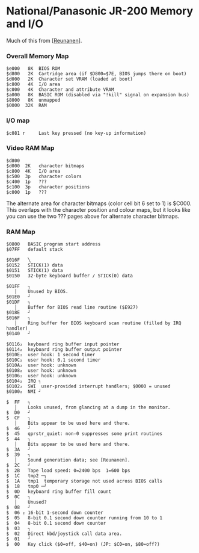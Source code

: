 National/Panasonic JR-200 Memory and I/O
========================================

Much of this from [[Reunanen]].

### Overall Memory Map

    $e000   8K  BIOS ROM
    $d800   2K  Cartridge area (if $D800=$7E, BIOS jumps there on boot)
    $d000   2K  Character set VRAM (loaded at boot)
    $c800   4K  I/O area
    $c000   4K  Character and attribute VRAM
    $a000   8K  BASIC ROM (disabled via "!kill" signal on expansion bus)
    $8000   8K  unmapped
    $0000  32K  RAM

### I/O map

    $c081 r     Last key pressed (no key-up information)

### Video RAM Map

    $d800
    $d000  2K   character bitmaps
    $c800  4K   I/O area
    $c500  3p   character colors
    $c400  1p   ???
    $c100  3p   character positions
    $c000  1p   ???

The alternate area for character bitmaps (color cell bit 6 set to 1) is
$C000. This overlaps with the character position and colour maps, but it
looks like you can use the two ??? pages above for alternate character
bitmaps.

### RAM Map

    $0800   BASIC program start address
    $07FF   default stack

    $016F   ╲
    $0152   STICK(1) data
    $0151   STICK(1) data
    $0150   32-byte keyboard buffer / STICK(0) data

    $01FF   ┐
       │    Unused by BIOS.
    $01E0   ┘
    $01DF   ┐
       │    Buffer for BIOS read line routine ($E927)
    $018E   ┘
    $016F   ┐
       │    Ring buffer for BIOS keyboard scan routine (filled by IRQ handler)
    $0140   ┘

    $0116₂  keyboard ring buffer input pointer
    $0114₂  keyboard ring buffer output pointer
    $010E₂  user hook: 1 second timer
    $010C₂  user hook: 0.1 second timer
    $010A₂  user hook: unknown
    $0108₂  user hook: unknown
    $0106₂  user hook: unknown
    $0104₂  IRQ ┐
    $0102₂  SWI  user-provided interrupt handlers; $0000 = unused
    $0100₂  NMI ┘

    $  FF   ┐
       │    Looks unused, from glancing at a dump in the monitor.
    $  D0   ┘
    $  CF   ┐
       │    Bits appear to be used here and there.
    $  46   ┘
    $  45   qprstr_quiet: non-0 suppresses some print routines
    $  44   ┐
       │    Bits appear to be used here and there.
    $  3A   ┘
    $  39   ┐
       │    Sound generation data; see [Reunanen].
    $  2C   ┘
    $  2B   Tape load speed: 0=2400 bps  1=600 bps
    $  1C   tmp2 ─┐
    $  1A   tmp1  temporary storage not used across BIOS calls
    $  18   tmp0 ─┘
    $  0D   keyboard ring buffer fill count
    $  0C   ┐
       │    Unused?
    $  08   ┘
    $  06 ₂ 16-bit 1-second down counter
    $  05   8-bit 0.1 second down counter running from 10 to 1
    $  04   8-bit 0.1 second down counter
    $  03   ┐
    $  02   Direct kbd/joystick call data area.
    $  01   ┘
    $  00   Key click ($0=off, $40=on) (JP: $C0=on, $80=off?)



<!-------------------------------------------------------------------->
[Reunanen]: http://www.kameli.net/marq/?page_id=1270
